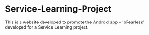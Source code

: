 # Service-Learning-Project
This is a website developed to promote the Android app - 'bFearless' developed for a Service Learning project.
